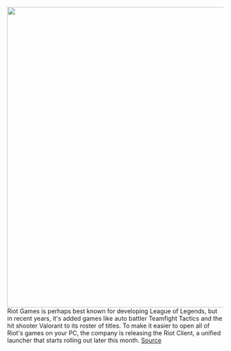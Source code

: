 <img src='https://cdn.vox-cdn.com/thumbor/2S6dvhV8QECs_c-Y3kEgHbzADVw=/0x0:959x540/1200x800/filters:focal(404x194:556x346)/cdn.vox-cdn.com/uploads/chorus_image/image/69872504/valorant.0.png' width='700px' /><br/>
Riot Games is perhaps best known for developing League of Legends, but in recent years, it's added games like auto battler Teamfight Tactics and the hit shooter Valorant to its roster of titles. To make it easier to open all of Riot's games on your PC, the company is releasing the Riot Client, a unified launcher that starts rolling out later this month.
<a href='https://www.theverge.com/2021/9/17/22679479/riot-games-new-client-pc-launcher-library'> Source <a/>